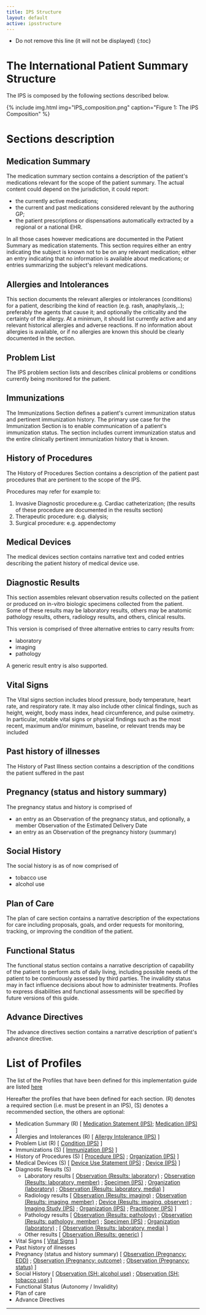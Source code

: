 ```yaml
---
title: IPS Structure
layout: default
active: ipsstructure
---
```



<!-- TOC  the css styling for this is \pages\assets\css\project.css under 'markdown-toc'-->

* Do not remove this line (it will not be displayed)
{:toc}


<!-- end TOC -->


# The International Patient Summary Structure

The IPS is composed by the following sections described below.

<!--
<div class="image">
<img src="assets/images/IPS_composition.png" width="400" />
<div>The IPS Composition</div>
<p></p>
</div>
-->

{% include img.html img="IPS_composition.png" caption="Figure 1: The IPS Composition" %}

# Sections description

## Medication Summary

The medication summary section contains a description of the patient's medications relevant for the scope of the patient summary.
The actual content could depend on the jurisdiction, it could report:
- the currently active medications; 
- the current and past medications considered relevant by the authoring GP; 
- the patient prescriptions or dispensations automatically extracted by a regional or a national EHR.

In all those cases however medications are documented in the Patient Summary as medication statements.
This section requires either an entry indicating the subject is known not to be on any relevant medication; either an entry indicating that no information is available about medications; or entries summarizing the subject's relevant medications.

## Allergies and Intolerances

This section documents the relevant allergies or intolerances (conditions) for a patient, describing the kind of reaction (e.g. rash, anaphylaxis,..); preferably the agents that cause it; and optionally the criticality and the certainty of the allergy.
At a minimum, it should list currently active and any relevant historical allergies and adverse reactions.
If no information about allergies is available, or if no allergies are known this should be clearly documented in the section.


## Problem List

The IPS problem section lists and describes clinical problems or conditions currently being monitored for the patient.

## Immunizations

The Immunizations Section defines a patient's current immunization status and pertinent immunization history.
The primary use case for the Immunization Section is to enable communication of a patient's immunization status.
The section includes current immunization status and the entire clinically pertinent immunization history that is known.

## History of Procedures

The History of Procedures Section contains a description of the patient past procedures that are pertinent to the scope of the IPS.

Procedures may refer for example to:
1. Invasive Diagnostic procedure:e.g. Cardiac catheterization; (the results of these procedure are documented in the results section)
2. Therapeutic procedure: e.g. dialysis;
3. Surgical procedure: e.g. appendectomy

## Medical Devices
The medical devices section contains narrative text and coded entries describing the patient history of medical device use.

## Diagnostic Results
This section assembles relevant observation results collected on the patient or produced on in-vitro biologic specimens collected from the patient. Some of these results may be laboratory results, others may be anatomic pathology results, others, radiology results, and others, clinical results.

This version is comprised of three alternative entries to carry results from:
* laboratory
* imaging
* pathology

A generic result entry is also supported.

## Vital Signs
The Vital signs section includes blood pressure, body temperature, heart rate, and respiratory rate. It may also include other clinical findings, such as height, weight, body mass index, head circumference, and pulse oximetry. In particular, notable vital signs or physical findings such as the most recent, maximum and/or minimum, baseline, or relevant trends may be included

## Past history of illnesses
The History of Past Illness section contains a description of the conditions the patient suffered in the past

## Pregnancy (status and history summary)
The pregnancy status and history is comprised of 
* an entry as an Observation of the pregnancy status, and optionally, a member Observation of the Estimated Delivery Date
* an entry as an Observation of the pregnancy history (summary)

## Social History
The social history is as of now comprised of 
* tobacco use
* alcohol use

## Plan of Care
The plan of care section contains a narrative description of the expectations for care including proposals, goals, and order requests for monitoring, tracking, or improving the condition of the patient.

## Functional Status
The functional status section contains a narrative description of capability of the patient to perform acts of daily living, including possible needs of the patient to be continuously assessed by third parties. The invalidity status may in fact influence decisions about how to administer treatments.
Profiles to express disabilities and functional assessments will be specified by future versions of this guide.

## Advance Directives
The advance directives section contains a narrative description of patient's advance directive.

# List of Profiles

The list of the Profiles that have been defined for this implementation guide are listed <a href="profiles.html">here</a> 

Hereafter the profiles that have been defined for each section. (R) denotes a required section (i.e. must be present in an IPS), (S) denotes a recommended section, the others are optional:
* Medication Summary (R) [ <a href="StructureDefinition-MedicationStatement-uv-ips.html">Medication Statement (IPS)</a>; <a href="StructureDefinition-Medication-uv-ips.html">Medication (IPS)</a> ]
* Allergies and Intolerances (R) [ <a href="StructureDefinition-AllergyIntolerance-uv-ips.html">Allergy Intolerance (IPS)</a> ]
* Problem List (R) [ <a href="StructureDefinition-Condition-uv-ips.html">Condition (IPS)</a> ]
* Immunizations (S)
 [ <a href="StructureDefinition-Immunization-uv-ips.html">Immunization (IPS)</a> ]
* History of Procedures (S)
 [ <a href="StructureDefinition-Procedure-uv-ips.html">Procedure (IPS)</a> ;
 <a href="StructureDefinition-Organization-observation-uv-ips.html">Organization (IPS)</a> ]
* Medical Devices (S)
 [ <a href="StructureDefinition-DeviceUseStatement-uv-ips.html">Device Use Statement (IPS)</a> ;
 <a href="StructureDefinition-Device-uv-ips.html">Device (IPS)</a> ]
* Diagnostic Results (S)
  * Laboratory results 
   [ <a href="StructureDefinition-Observation-laboratory-uv-ips.html">Observation (Results: laboratory)</a> ;
   <a href="StructureDefinition-Observation-member-laboratory-uv-ips.html">Observation (Results: laboratory, member)</a> ;
   <a href="StructureDefinition-Specimen-uv-ips.html">Specimen (IPS)</a> ;
   <a href="StructureDefinition-Organization-laboratory-uv-ips.html">Organization (laboratory)</a> ;
   <a href="StructureDefinition-Observation-media-uv-ips.html">Observation (Results: laboratory, media)</a> ]
  * Radiology results
   [ <a href="StructureDefinition-Observation-imaging-uv-ips.html">Observation (Results: imaging)</a> ;
   <a href="StructureDefinition-Observation-member-imaging-uv-ips.html">Observation (Results: imaging, member)</a> ;
   <a href="StructureDefinition-Device-observer-uv-ips.html">Device (Results: imaging, observer)</a> ;
   <a href="StructureDefinition-ImagingStudy-uv-ips.html">Imaging Study (IPS)</a> ;
   <a href="StructureDefinition-Organization-observation-uv-ips.html">Organization (IPS)</a> ;
   <a href="StructureDefinition-Practitioner-uv-ips.html">Practitioner (IPS)</a> ]
  * Pathology results
   [ <a href="StructureDefinition-Observation-pathology-uv-ips.html">Observation (Results: pathology)</a> ;
   <a href="StructureDefinition-Observation-member-pathology-uv-ips.html">Observation (Results: pathology, member)</a> ;
   <a href="StructureDefinition-Specimen-uv-ips.html">Specimen (IPS)</a> ;
   <a href="StructureDefinition-Organization-laboratory-uv-ips.html">Organization (laboratory)</a> ;
   [ <a href="StructureDefinition-Observation-media-uv-ips.html">Observation (Results: laboratory, media)</a> ]
  * Other results 
   [ <a href="StructureDefinition-Observation-uv-ips.html">Observation (Results: generic)</a> ]
* Vital Signs 
  [ <a href="{{site.data.fhir.path}}vitalsigns.html">Vital Signs</a> ]
* Past history of illnesses
* Pregnancy (status and history summary)
 [ <a href="StructureDefinition-Observation-pregnancy-edd-uv-ips.html">Observation (Pregnancy: EDD)</a> ;
 <a href="StructureDefinition-Observation-pregnancy-outcome-uv-ips.html">Observation (Pregnancy: outcome)</a> ;
 <a href="StructureDefinition-Observation-pregnancy-status-uv-ips.html">Observation (Pregnancy: status)</a> ]
* Social History
 [ <a href="StructureDefinition-Observation-alcoholuse-uv-ips.html">Observation (SH: alcohol use)</a> ;
 <a href="StructureDefinition-Observation-tobaccouse-uv-ips.html">Observation (SH: tobacco use)</a> ]
* Functional Status (Autonomy / Invalidity)
* Plan of care
* Advance Directives

---
